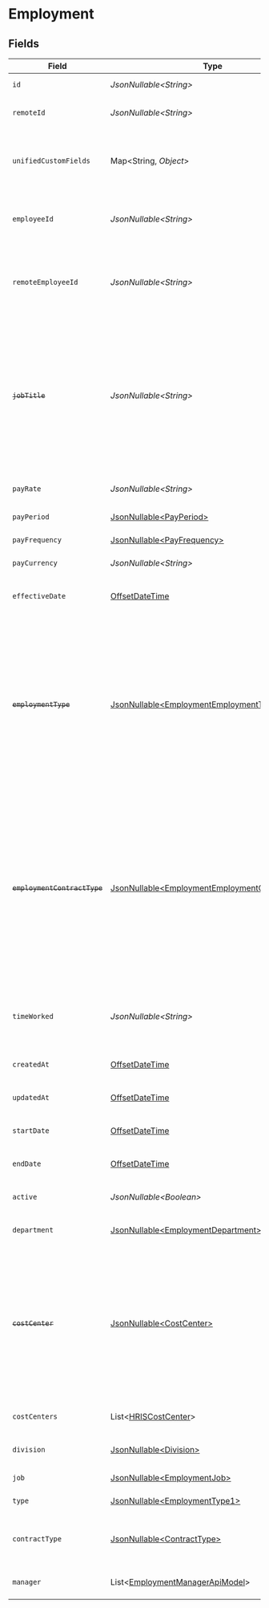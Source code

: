 # Employment


## Fields

| Field                                                                                                                                                                                   | Type                                                                                                                                                                                    | Required                                                                                                                                                                                | Description                                                                                                                                                                             | Example                                                                                                                                                                                 |
| --------------------------------------------------------------------------------------------------------------------------------------------------------------------------------------- | --------------------------------------------------------------------------------------------------------------------------------------------------------------------------------------- | --------------------------------------------------------------------------------------------------------------------------------------------------------------------------------------- | --------------------------------------------------------------------------------------------------------------------------------------------------------------------------------------- | --------------------------------------------------------------------------------------------------------------------------------------------------------------------------------------- |
| `id`                                                                                                                                                                                    | *JsonNullable\<String>*                                                                                                                                                                 | :heavy_minus_sign:                                                                                                                                                                      | Unique identifier                                                                                                                                                                       | 8187e5da-dc77-475e-9949-af0f1fa4e4e3                                                                                                                                                    |
| `remoteId`                                                                                                                                                                              | *JsonNullable\<String>*                                                                                                                                                                 | :heavy_minus_sign:                                                                                                                                                                      | Provider's unique identifier                                                                                                                                                            | 8187e5da-dc77-475e-9949-af0f1fa4e4e3                                                                                                                                                    |
| `unifiedCustomFields`                                                                                                                                                                   | Map\<String, *Object*>                                                                                                                                                                  | :heavy_minus_sign:                                                                                                                                                                      | Custom Unified Fields configured in your StackOne project                                                                                                                               | {<br/>"my_project_custom_field_1": "REF-1236",<br/>"my_project_custom_field_2": "some other value"<br/>}                                                                                |
| `employeeId`                                                                                                                                                                            | *JsonNullable\<String>*                                                                                                                                                                 | :heavy_minus_sign:                                                                                                                                                                      | The employee ID associated with this employment                                                                                                                                         | 1687-3                                                                                                                                                                                  |
| `remoteEmployeeId`                                                                                                                                                                      | *JsonNullable\<String>*                                                                                                                                                                 | :heavy_minus_sign:                                                                                                                                                                      | Provider's unique identifier of the employee associated with this employment                                                                                                            | e3cb75bf-aa84-466e-a6c1-b8322b257a48                                                                                                                                                    |
| ~~`jobTitle`~~                                                                                                                                                                          | *JsonNullable\<String>*                                                                                                                                                                 | :heavy_minus_sign:                                                                                                                                                                      | : warning: ** DEPRECATED **: This will be removed in a future release, please migrate away from it as soon as possible.<br/><br/>The job title of the employee                          | Software Engineer                                                                                                                                                                       |
| `payRate`                                                                                                                                                                               | *JsonNullable\<String>*                                                                                                                                                                 | :heavy_minus_sign:                                                                                                                                                                      | The pay rate for the employee                                                                                                                                                           | 40.00                                                                                                                                                                                   |
| `payPeriod`                                                                                                                                                                             | [JsonNullable\<PayPeriod>](../../models/components/PayPeriod.md)                                                                                                                        | :heavy_minus_sign:                                                                                                                                                                      | The pay period                                                                                                                                                                          | monthly                                                                                                                                                                                 |
| `payFrequency`                                                                                                                                                                          | [JsonNullable\<PayFrequency>](../../models/components/PayFrequency.md)                                                                                                                  | :heavy_minus_sign:                                                                                                                                                                      | The pay frequency                                                                                                                                                                       | hourly                                                                                                                                                                                  |
| `payCurrency`                                                                                                                                                                           | *JsonNullable\<String>*                                                                                                                                                                 | :heavy_minus_sign:                                                                                                                                                                      | The currency used for pay                                                                                                                                                               | USD                                                                                                                                                                                     |
| `effectiveDate`                                                                                                                                                                         | [OffsetDateTime](https://docs.oracle.com/javase/8/docs/api/java/time/OffsetDateTime.html)                                                                                               | :heavy_minus_sign:                                                                                                                                                                      | The effective date of the employment contract                                                                                                                                           | 2021-01-01T01:01:01.000Z                                                                                                                                                                |
| ~~`employmentType`~~                                                                                                                                                                    | [JsonNullable\<EmploymentEmploymentType>](../../models/components/EmploymentEmploymentType.md)                                                                                          | :heavy_minus_sign:                                                                                                                                                                      | : warning: ** DEPRECATED **: This will be removed in a future release, please migrate away from it as soon as possible.<br/><br/>The type of employment (e.g., contractor, permanent)   | permanent                                                                                                                                                                               |
| ~~`employmentContractType`~~                                                                                                                                                            | [JsonNullable\<EmploymentEmploymentContractType>](../../models/components/EmploymentEmploymentContractType.md)                                                                          | :heavy_minus_sign:                                                                                                                                                                      | : warning: ** DEPRECATED **: This will be removed in a future release, please migrate away from it as soon as possible.<br/><br/>The employment work schedule type (e.g., full-time, part-time) | full_time                                                                                                                                                                               |
| `timeWorked`                                                                                                                                                                            | *JsonNullable\<String>*                                                                                                                                                                 | :heavy_minus_sign:                                                                                                                                                                      | The time worked for the employee in ISO 8601 duration format                                                                                                                            | P0Y0M0DT8H0M0S                                                                                                                                                                          |
| `createdAt`                                                                                                                                                                             | [OffsetDateTime](https://docs.oracle.com/javase/8/docs/api/java/time/OffsetDateTime.html)                                                                                               | :heavy_minus_sign:                                                                                                                                                                      | The created_at date                                                                                                                                                                     | 2021-01-01T01:01:01.000Z                                                                                                                                                                |
| `updatedAt`                                                                                                                                                                             | [OffsetDateTime](https://docs.oracle.com/javase/8/docs/api/java/time/OffsetDateTime.html)                                                                                               | :heavy_minus_sign:                                                                                                                                                                      | The updated_at date                                                                                                                                                                     | 2021-01-01T01:01:01.000Z                                                                                                                                                                |
| `startDate`                                                                                                                                                                             | [OffsetDateTime](https://docs.oracle.com/javase/8/docs/api/java/time/OffsetDateTime.html)                                                                                               | :heavy_minus_sign:                                                                                                                                                                      | The start_date of employment                                                                                                                                                            | 2021-01-01T01:01:01.000Z                                                                                                                                                                |
| `endDate`                                                                                                                                                                               | [OffsetDateTime](https://docs.oracle.com/javase/8/docs/api/java/time/OffsetDateTime.html)                                                                                               | :heavy_minus_sign:                                                                                                                                                                      | The end_date of employment                                                                                                                                                              | 2021-01-01T01:01:01.000Z                                                                                                                                                                |
| `active`                                                                                                                                                                                | *JsonNullable\<Boolean>*                                                                                                                                                                | :heavy_minus_sign:                                                                                                                                                                      | The employment active status                                                                                                                                                            | true                                                                                                                                                                                    |
| `department`                                                                                                                                                                            | [JsonNullable\<EmploymentDepartment>](../../models/components/EmploymentDepartment.md)                                                                                                  | :heavy_minus_sign:                                                                                                                                                                      | The employee department                                                                                                                                                                 |                                                                                                                                                                                         |
| ~~`costCenter`~~                                                                                                                                                                        | [JsonNullable\<CostCenter>](../../models/components/CostCenter.md)                                                                                                                      | :heavy_minus_sign:                                                                                                                                                                      | : warning: ** DEPRECATED **: This will be removed in a future release, please migrate away from it as soon as possible.<br/><br/>The employee cost_center                               |                                                                                                                                                                                         |
| `costCenters`                                                                                                                                                                           | List\<[HRISCostCenter](../../models/components/HRISCostCenter.md)>                                                                                                                      | :heavy_minus_sign:                                                                                                                                                                      | The employee cost_centers                                                                                                                                                               |                                                                                                                                                                                         |
| `division`                                                                                                                                                                              | [JsonNullable\<Division>](../../models/components/Division.md)                                                                                                                          | :heavy_minus_sign:                                                                                                                                                                      | The employee division                                                                                                                                                                   |                                                                                                                                                                                         |
| `job`                                                                                                                                                                                   | [JsonNullable\<EmploymentJob>](../../models/components/EmploymentJob.md)                                                                                                                | :heavy_minus_sign:                                                                                                                                                                      | The job of employee                                                                                                                                                                     |                                                                                                                                                                                         |
| `type`                                                                                                                                                                                  | [JsonNullable\<EmploymentType1>](../../models/components/EmploymentType1.md)                                                                                                            | :heavy_minus_sign:                                                                                                                                                                      | The type of employment                                                                                                                                                                  |                                                                                                                                                                                         |
| `contractType`                                                                                                                                                                          | [JsonNullable\<ContractType>](../../models/components/ContractType.md)                                                                                                                  | :heavy_minus_sign:                                                                                                                                                                      | The employment work schedule type                                                                                                                                                       |                                                                                                                                                                                         |
| `manager`                                                                                                                                                                               | List\<[EmploymentManagerApiModel](../../models/components/EmploymentManagerApiModel.md)>                                                                                                | :heavy_minus_sign:                                                                                                                                                                      | The employee manager                                                                                                                                                                    |                                                                                                                                                                                         |